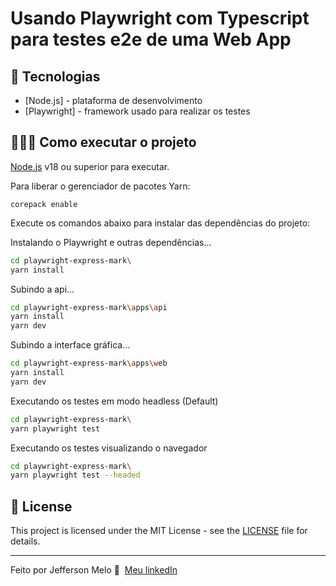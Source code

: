 # Usando Playwright com Typescript para testes e2e de uma Web App

## 🚀 Tecnologias

- [Node.js] - plataforma de desenvolvimento
- [Playwright] - framework usado para realizar os testes

## 👨🏻‍💻 Como executar o projeto

[Node.js](https://nodejs.org/) v18 ou superior para executar.

Para liberar o gerenciador de pacotes Yarn:

```
corepack enable
```

Execute os comandos abaixo para instalar das dependências do projeto:

Instalando o Playwright e outras dependências...
```sh
cd playwright-express-mark\
yarn install
```

Subindo a api...

```sh
cd playwright-express-mark\apps\api
yarn install
yarn dev
```

Subindo a interface gráfica...
```sh
cd playwright-express-mark\apps\web
yarn install
yarn dev
```

Executando os testes em modo headless (Default)
```sh
cd playwright-express-mark\
yarn playwright test 
```

Executando os testes visualizando o navegador
```sh
cd playwright-express-mark\
yarn playwright test --headed
```


## 📝 License

This project is licensed under the MIT License - see the [LICENSE](LICENSE) file for details.

---

Feito por Jefferson Melo 👋 &nbsp;[Meu linkedIn](https://www.linkedin.com/in/jeffersonmelo8/)
